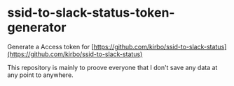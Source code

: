 # ssid-to-slack-status-token-generator
Generate a Access token for [https://github.com/kirbo/ssid-to-slack-status](https://github.com/kirbo/ssid-to-slack-status)

This repository is mainly to proove everyone that I don't save any data at any point to anywhere.
